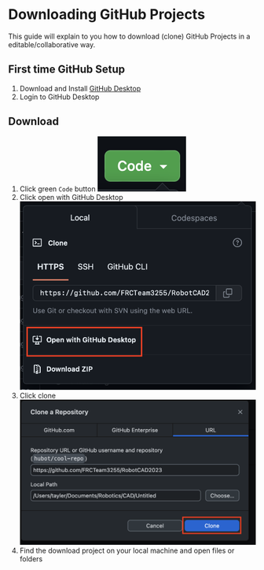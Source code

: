 # Downloading GitHub Projects

This guide will explain to you how to download (clone) GitHub Projects in a editable/collaborative way.

## First time GitHub Setup

1. Download and Install [GitHub Desktop](https://desktop.github.com)
2. Login to GitHub Desktop

## Download

1. Click green `Code` button ![image](../.images/GitHub/Downloading%20Project/20231119181850.png)
2. Click open with GitHub Desktop ![image](../.images/GitHub/Downloading%20Project/20231119182016.png)
3. Click clone ![image](../.images/GitHub/Downloading%20Project/20231119182042.png)
4. Find the download project on your local machine and open files or folders
